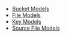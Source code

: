 - [Bucket Models](/bucket/models.py)
- [File Models](/file/models.py)
- [Key Models](/key/models.py)
- [Source File Models](/source_file/models.py)